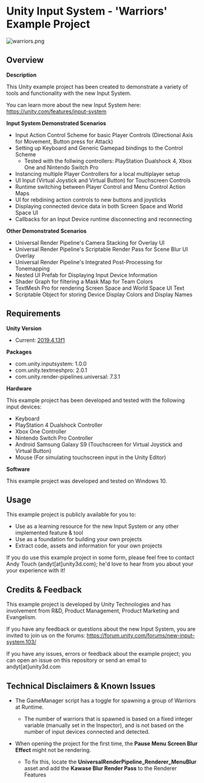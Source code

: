 # Unity Input System - 'Warriors' Example Project

![warriors.png](https://i.imgur.com/m4cuul3.png)


## Overview

**Description**

This Unity example project has been created to demonstrate a variety of tools and functionality with the new Input System.

You can learn more about the new Input System here: https://unity.com/features/input-system


**Input System Demonstrated Scenarios**
- Input Action Control Scheme for basic Player Controls (Directional Axis for Movement, Button press for Attack)
- Setting up Keyboard and Generic Gamepad bindings to the Control Scheme
  - Tested with the follwing controllers: PlayStation Dualshock 4, Xbox One and Nintendo Switch Pro
- Instancing multiple Player Controllers for a local multiplayer setup
- UI Input (Virtual Joystick and Virtual Button) for Touchscreen Controls
- Runtime switching between Player Control and Menu Control Action Maps
- UI for rebdining action controls to new buttons and joysticks
- Displaying connected device data in both Screen Space and World Space UI
- Callbacks for an Input Device runtime disconnecting and reconnecting

**Other Demonstrated Scenarios**
- Universal Render Pipeline's Camera Stacking for Overlay UI
- Universal Render Pipeline's Scriptable Render Pass for Scene Blur UI Overlay
- Universal Render Pipeline's Integrated Post-Processing for Tonemapping
- Nested UI Prefab for Displaying Input Device Information
- Shader Graph for filtering a Mask Map for Team Colors
- TextMesh Pro for rendering Screen Space and World Space UI Text
- Scriptable Object for storing Device Display Colors and Display Names


## Requirements

**Unity Version**
- Current: [2019.4.13f1](https://unity.com/releases/2019-lts)

**Packages**
- com.unity.inputsystem: 1.0.0
- com.unity.textmeshpro: 2.0.1
- com.unity.render-pipelines.universal: 7.3.1

**Hardware**

This example project has been developed and tested with the following input devices:
- Keyboard
- PlayStation 4 Dualshock Controller
- Xbox One Controller
- Nintendo Switch Pro Controller
- Android Samsung Galaxy S9 (Touchscreen for Virtual Joystick and Virtual Button)
- Mouse (For simulating touchscreen input in the Unity Editor)

**Software**

This example project was developed and tested on Windows 10.

## Usage

This example project is publicly available for you to:
- Use as a learning resource for the new Input System or any other implemented feature & tool
- Use as a foundation for building your own projects
- Extract code, assets and information for your own projects

If you do use this example project in some form, please feel free to contact Andy Touch (andyt[at]unity3d.com); he'd love to hear from you about your your experience with it!

## Credits & Feedback

This example project is developed by Unity Technologies and has involvement from R&D, Product Management, Product Marketing and Evangelism.

If you have any feedback or questions about the new Input System, you are invited to join us on the forums: https://forum.unity.com/forums/new-input-system.103/

If you have any issues, errors or feedback about the example project; you can open an issue on this repository or send an email to andyt[at]unity3d.com

## Technical Disclaimers & Known Issues

- The GameManager script has a toggle for spawning a group of Warriors at Runtime.
  - The number of warriors that is spawned is based on a fixed integer variable (manually set in the Inspector), and is not based on the number of input devices connected and detected.

- When opening the project for the first time, the **Pause Menu Screen Blur Effect** might not be rendering.
  - To fix this, locate the **UniversalRenderPipeline_Renderer_MenuBlur** asset and add the **Kawase Blur Render Pass** to the Renderer Features
